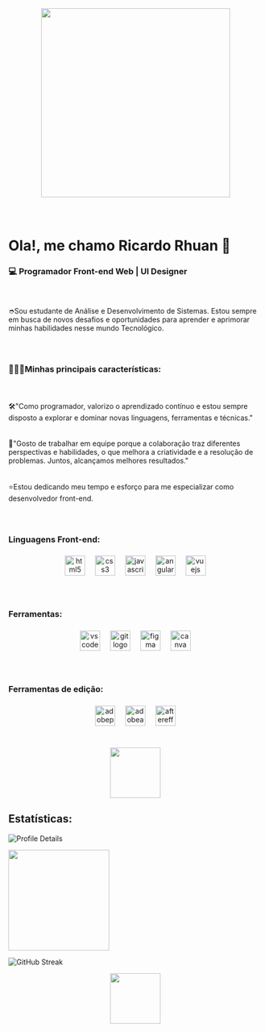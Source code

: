 <div align="center">
  <img height="375" src="https://mir-s3-cdn-cf.behance.net/project_modules/disp/f324f036363895.571a7ca2a04e7.gif"  />
</div>

###

<br clear="both">

<h1>Ola!, me chamo Ricardo Rhuan 👋</h1>

###

<h3 align="left">💻 Programador Front-end Web | UI Designer</h3>

###

<br clear="both">

<p align="left">➮Sou estudante de Análise e Desenvolvimento de Sistemas. Estou sempre em busca de novos desafios e oportunidades para aprender e aprimorar minhas habilidades nesse mundo Tecnológico.</p>

###

<br clear="both">

<h3 align="left">👨🏼‍💻Minhas principais características:</h3>

###

<br clear="both">

<p align="left">🛠"Como programador, valorizo o aprendizado contínuo e estou sempre disposto a explorar e dominar novas linguagens, ferramentas e técnicas."<br><br><br>💬"Gosto de trabalhar em equipe porque a colaboração traz diferentes perspectivas e habilidades, o que melhora a criatividade e a resolução de problemas. Juntos, alcançamos melhores resultados."<br><br><br>⭐Estou dedicando meu tempo e esforço para me especializar como desenvolvedor front-end.</p>

###

<div align="left">
</div>

###

<br clear="both">

<h3 align="left">Linguagens Front-end:</h3>

###

<div align="center">
  <img src="https://cdn.jsdelivr.net/gh/devicons/devicon/icons/html5/html5-original.svg" height="40" alt="html5 logo"  />
  <img width="12" />
  <img src="https://cdn.jsdelivr.net/gh/devicons/devicon/icons/css3/css3-original.svg" height="40" alt="css3 logo"  />
  <img width="12" />
  <img src="https://cdn.jsdelivr.net/gh/devicons/devicon/icons/javascript/javascript-original.svg" height="40" alt="javascript logo"  />
  <img width="12" />
  <img src="https://cdn.jsdelivr.net/gh/devicons/devicon/icons/angularjs/angularjs-original.svg" height="40" alt="angularjs logo"  />
  <img width="12" />
  <img src="https://cdn.jsdelivr.net/gh/devicons/devicon/icons/vuejs/vuejs-original.svg" height="40" alt="vuejs logo"  />
</div>

###

<br clear="both">

<h3 align="left">Ferramentas:</h3>

###

<div align="center">
  <img src="https://cdn.simpleicons.org/visualstudiocode/007ACC" height="40" alt="vscode logo"  />
  <img width="12" />
  <img src="https://cdn.simpleicons.org/git/F05032" height="40" alt="git logo"  />
  <img width="12" />
  <img src="https://skillicons.dev/icons?i=figma" height="40" alt="figma logo"  />
  <img width="12" />
  <img src="https://cdn.jsdelivr.net/gh/devicons/devicon/icons/canva/canva-original.svg" height="40" alt="canva logo"  />
</div>

###

<br clear="both">

<h3 align="left">Ferramentas de edição:</h3>

###

<div align="center">
  <img src="https://skillicons.dev/icons?i=pr" height="40" alt="adobepremierepro logo"  />
  <img width="12" />
  <img src="https://skillicons.dev/icons?i=au" height="40" alt="adobeaudition logo"  />
  <img width="12" />
  <img src="https://cdn.simpleicons.org/adobeaftereffects/9999FF" height="40" alt="aftereffects logo"  />
</div>

###

<br clear="both">

<div align="center">
  <img height="100" src="https://i.pinimg.com/originals/1e/d0/d8/1ed0d85af963025d38cc73d233c110ac.gif"  />
</div>

###
<h2>Estatísticas:</h2>

  ![Profile Details](http://github-profile-summary-cards.vercel.app/api/cards/profile-details?username=Rhuanzinn333&theme=github_dark)

  <div> 
    <img height="200px" src="https://github-readme-stats.vercel.app/api/top-langs/?username=Rhuanzinn333&layout=compact&langs_count=7&theme=github_dark&hide_border=true" />
</div>

![GitHub Streak](http://github-readme-streak-stats.herokuapp.com?user=Rhuanzinn333&theme=github_dark&hide_border=true&date_format=j%20M%5B%20Y%5D)


<div align="center">
  <img height="100" src="https://i.pinimg.com/originals/1e/d0/d8/1ed0d85af963025d38cc73d233c110ac.gif"  />
</div>

###
